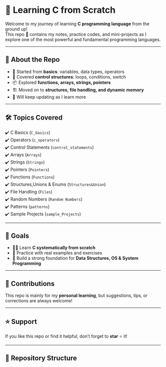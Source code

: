 # 🚀 Learning C from Scratch  

Welcome to my journey of learning **C programming language** from the ground up!  
This repo 📂 contains my notes, practice codes, and mini-projects as I explore one of the most powerful and fundamental programming languages.  

---

## 📖 About the Repo  
- 🌱 Started from **basics**: variables, data types, operators  
- 🔄 Covered **control structures**: loops, conditions, switch  
- 📦 Explored **functions, arrays, strings, pointers**  
- 🏗️ Moved on to **structures, file handling, and dynamic memory**  
- 🚧 Will keep updating as I learn more  

---

## 🛠️ Topics Covered  

✔️ C Basics (`C_basics`)  
✔️ Operators (`c_operators`)  
✔️ Control Statements (`control_statements`)  
✔️ Arrays (`Arrays`)  
✔️ Strings (`Strings`)  
✔️ Pointers (`Pointers`)  
✔️ Functions (`Functions`)  
✔️ Structures,Unions & Enums (`Structures&Union`)  
✔️ File Handling (`Files`)  
✔️ Random Numbers (`Random Numbers`)  
✔️ Patterns (`patterns`)  
✔️ Sample Projects (`sample_Projects`)  

---

## 🎯 Goals  
- 🧑‍💻 Learn **C systematically from scratch**  
- 📝 Practice with real examples and exercises  
- 🚀 Build a strong foundation for **Data Structures, OS & System Programming**  

---

## 🤝 Contributions  
This repo is mainly for my **personal learning**, but suggestions, tips, or corrections are always welcome!  

---

## ⭐ Support  
If you like this repo or find it helpful, don’t forget to **star** ⭐ it!  

---

## 📂 Repository Structure  

